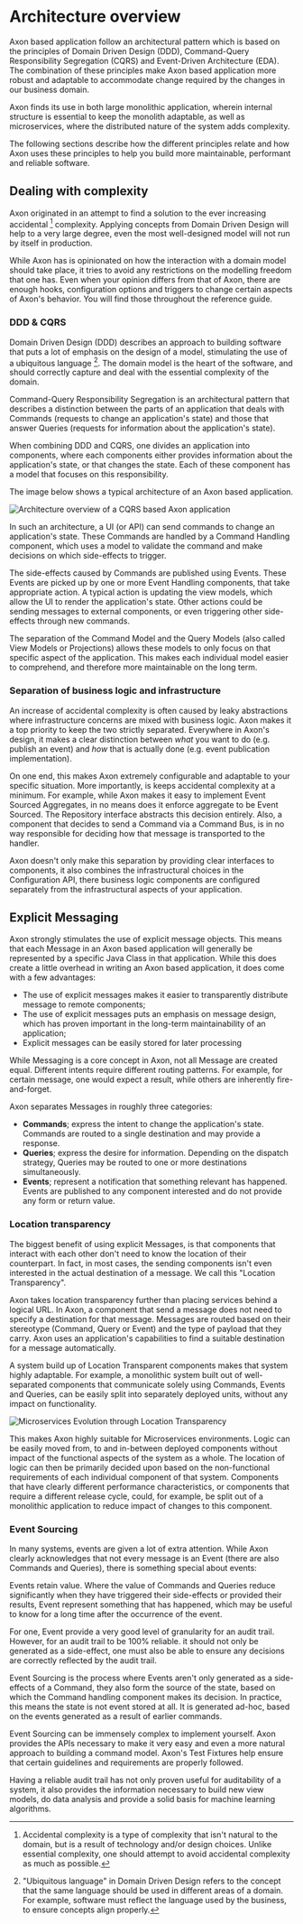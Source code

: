 # Architecture overview

Axon based application follow an architectural pattern which is based on the principles of Domain Driven Design (DDD), 
Command-Query Responsibility Segregation (CQRS) and Event-Driven Architecture (EDA). The combination of these principles
make Axon based application more robust and adaptable to accommodate change required by the changes in our business domain. 

Axon finds its use in both large monolithic application, wherein internal structure is essential to keep the monolith
adaptable, as well as microservices, where the distributed nature of the system adds complexity.

The following sections describe how the different principles relate and how Axon uses these principles to help you build
more maintainable, performant and reliable software.

## Dealing with complexity

Axon originated in an attempt to find a solution to the ever increasing accidental [^1] complexity. Applying concepts
from Domain Driven Design will help to a very large degree, even the most well-designed model will not run by itself in
production.

While Axon has is opinionated on how the interaction with a domain model should take place, it tries to avoid any 
restrictions on the modelling freedom that one has. Even when your opinion differs from that of Axon, there are enough
hooks, configuration options and triggers to change certain aspects of Axon's behavior. You will find those throughout 
the reference guide.

### DDD & CQRS

Domain Driven Design (DDD) describes an approach to building software that puts a lot of emphasis on the design of a
model, stimulating the use of a ubiquitous language [^2]. The domain model is the heart of the software, and should
correctly capture and deal with the essential complexity of the domain.

Command-Query Responsibility Segregation is an architectural pattern that describes a distinction between the parts of
an application that deals with Commands (requests to change an application's state) and those that answer Queries 
(requests for information about the application's state).

When combining DDD and CQRS, one divides an application into components, where each components either provides information about the application's state,
or that changes the state. Each of these component has a model that focuses on this responsibility.

The image below shows a typical architecture of an Axon based application.

![Architecture overview of a CQRS based Axon application](/.gitbook/assets/architecture-overview.png)

In such an architecture, a UI (or API) can send commands to change an application's state. These Commands are handled
by a Command Handling component, which uses a model to validate the command and make decisions on which side-effects
to trigger. 

The side-effects caused by Commands are published using Events. These Events are picked up by one or more Event Handling 
components, that take appropriate action. A typical action is updating the view models, which allow the UI to render
the application's state. Other actions could be sending messages to external components, or even triggering other 
side-effects through new commands. 

The separation of the Command Model and the Query Models (also called View Models or Projections) allows these models
to only focus on that specific aspect of the application. This makes each individual model easier to comprehend, and
therefore more maintainable on the long term.

### Separation of business logic and infrastructure

An increase of accidental complexity is often caused by leaky abstractions where infrastructure concerns are mixed with 
business logic. Axon makes it a top priority to keep the two strictly separated. Everywhere in Axon's design, it makes
a clear distinction between _what_ you want to do (e.g. publish an event) and _how_ that is actually done (e.g. event 
publication implementation).

On one end, this makes Axon extremely configurable and adaptable to your specific situation. More importantly, is keeps
accidental complexity at a minimum. For example, while Axon makes it easy to implement Event Sourced Aggregates, in no
means does it enforce aggregate to be Event Sourced. The Repository interface abstracts this decision entirely. Also,
a component that decides to send a Command via a Command Bus, is in no way responsible for deciding how that message
is transported to the handler.

Axon doesn't only make this separation by providing clear interfaces to components, it also combines the infrastructural
choices in the Configuration API, there business logic components are configured separately from the infrastructural
aspects of your application.

## Explicit Messaging

Axon strongly stimulates the use of explicit message objects. This means that each Message in an Axon based application
will generally be represented by a specific Java Class in that application. While this does create a little overhead in
writing an Axon based application, it does come with a few advantages:

 * The use of explicit messages makes it easier to transparently distribute message to remote components;
 * The use of explicit messages puts an emphasis on message design, which has proven important in the long-term
   maintainability of an application;
 * Explicit messages can be easily stored for later processing

While Messaging is a core concept in Axon, not all Message are created equal. Different intents require different routing
patterns. For example, for certain message, one would expect a result, while others are inherently fire-and-forget. 

Axon separates Messages in roughly three categories:
 * **Commands**; express the intent to change the application's state. Commands are routed to a single destination and may provide a response.
 * **Queries**; express the desire for information. Depending on the dispatch strategy, Queries may be routed to one or more destinations simultaneously.
 * **Events**; represent a notification that something relevant has happened. Events are published to any component interested and do not provide any form or return value.

### Location transparency

The biggest benefit of using explicit Messages, is that components that interact with each other don't need to know the
location of their counterpart. In fact, in most cases, the sending components isn't even interested in the actual 
destination of a message. We call this "Location Transparency".

Axon takes location transparency further than placing services behind a logical URL. In Axon, a component that send a
message does not need to specify a destination for that message. Messages are routed based on their stereotype (Command, Query 
or Event) and the type of payload that they carry. Axon uses an application's capabilities to find a suitable destination
for a message automatically. 

A system build up of Location Transparent components makes that system highly adaptable. For example, a monolithic system
built out of well-separated components that communicate solely using Commands, Events and Queries, can be easily split
into separately deployed units, without any impact on functionality. 

![Microservices Evolution through Location Transparency](/.gitbook/assets/location-transparency.png)

This makes Axon highly suitable for Microservices environments. Logic can be easily moved from, to and in-between deployed 
components without impact of the functional aspects of the system as a whole. The location of logic can then be primarily
decided upon based on the non-functional requirements of each individual component of that system. Components that have
clearly different performance characteristics, or components that require a different release cycle, could, for example,
be split out of a monolithic application to reduce impact of changes to this component.

### Event Sourcing

In many systems, events are given a lot of extra attention. While Axon clearly acknowledges that not every message is an
Event (there are also Commands and Queries), there is something special about events:

Events retain value. Where the value of Commands and Queries reduce significantly when they have triggered their 
side-effects or provided their results, Event represent something that has happened, which may be useful to know for a 
long time after the occurrence of the event.

For one, Event provide a very good level of granularity for an audit trail. However, for an audit trail to be 100% reliable.
it should not only be generated as a side-effect, one must also be able to ensure any decisions are correctly reflected
by the audit trail.

Event Sourcing is the process where Events aren't only generated as a side-effects of a Command, they also form the source
of the state, based on which the Command handling component makes its decision. In practice, this means the state is not
event stored at all. It is generated ad-hoc, based on the events generated as a result of earlier commands.

Event Sourcing can be immensely complex to implement yourself. Axon provides the APIs necessary to make it very easy and
even a more natural approach to building a command model. Axon's Test Fixtures help ensure that certain guidelines and
requirements are properly followed.

Having a reliable audit trail has not only proven useful for auditability of a system, it also provides the information
necessary to build new view models, do data analysis and provide a solid basis for machine learning algorithms.

[^1]: Accidental complexity is a type of complexity that isn't natural to the domain, but is a result of technology and/or design choices. Unlike essential complexity, one should attempt to avoid accidental complexity as much as possible.

[^2]: "Ubiquitous language" in Domain Driven Design refers to the concept that the same language should be used in different areas of a domain. For example, software must reflect the language used by the business, to ensure concepts align properly.
